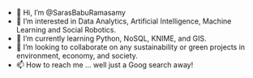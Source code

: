 - 👋 Hi, I’m @SarasBabuRamasamy
- 👀 I’m interested in Data Analytics, Artificial Intelligence, Machine Learning and Social Robotics.
- 🌱 I’m currently learning Python, NoSQL, KNIME, and GIS.
- 💞️ I’m looking to collaborate on any sustainability or green projects in environment, economy, and society.
- 📫 How to reach me ... well just a Goog search away!

<!---
SarasBabuRamasamy/SarasBabuRamasamy is a ✨ special ✨ repository because its `README.md` (this file) appears on your GitHub profile.
You can click the Preview link to take a look at your changes.
--->
